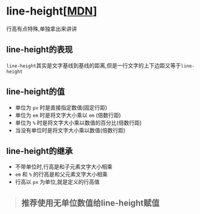 # line-height[[MDN](https://developer.mozilla.org/zh-CN/docs/Web/CSS/line-height)]  
行高有点特殊,单独拿出来讲讲  
## line-height的表现
`line-height`其实是文字基线到基线的距离,但是一行文字的上下边距又等于`line-height`

## line-height的值
- 单位为 `px` 时是直接指定数值(固定行距)  
- 单位为 `em` 时是将文字大小乘以 `em` (倍数行距)  
- 单位为 `%` 时是将文字大小乘以数值的百分比(倍数行距)  
- 当没有单位时是将文字大小乘以数值(倍数行距)  

## line-height的继承
- 不带单位时,行高是和子元素文字大小相乘
- `em` 和 `%` 的行高是和父元素文字大小相乘
- 行高以 `px` 为单位,就是定义的行高值  


> ## 推荐使用无单位数值给line-height赋值